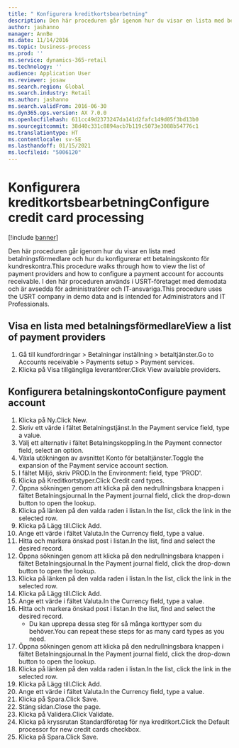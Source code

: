 ```yaml
---
title: " Konfigurera kreditkortsbearbetning"
description: Den här proceduren går igenom hur du visar en lista med betalningsförmedlare och hur du konfigurerar ett betalningskonto för kundreskontra.
author: jashanno
manager: AnnBe
ms.date: 11/14/2016
ms.topic: business-process
ms.prod: ''
ms.service: dynamics-365-retail
ms.technology: ''
audience: Application User
ms.reviewer: josaw
ms.search.region: Global
ms.search.industry: Retail
ms.author: jashanno
ms.search.validFrom: 2016-06-30
ms.dyn365.ops.version: AX 7.0.0
ms.openlocfilehash: 611cc49d2373247da141d2fafc149d05f3bd13b0
ms.sourcegitcommit: 38d40c331c8894acb7b119c5073e3088b54776c1
ms.translationtype: HT
ms.contentlocale: sv-SE
ms.lasthandoff: 01/15/2021
ms.locfileid: "5006120"
---
```

# <a name="configure-credit-card-processing"></a><span data-ttu-id="ae956-103"> Konfigurera kreditkortsbearbetning</span><span class="sxs-lookup"><span data-stu-id="ae956-103">Configure credit card processing</span></span>

[!include [banner](../includes/banner.md)]

<span data-ttu-id="ae956-104">Den här proceduren går igenom hur du visar en lista med betalningsförmedlare och hur du konfigurerar ett betalningskonto för kundreskontra.</span><span class="sxs-lookup"><span data-stu-id="ae956-104">This procedure walks through how to view the list of payment providers and how to configure a payment account for accounts receivable.</span></span> <span data-ttu-id="ae956-105">I den här proceduren används i USRT-företaget med demodata och är avsedda för administratörer och IT-ansvariga.</span><span class="sxs-lookup"><span data-stu-id="ae956-105">This procedure uses the USRT company in demo data and is intended for Administrators and IT Professionals.</span></span>


## <a name="view-a-list-of-payment-providers"></a><span data-ttu-id="ae956-106">Visa en lista med betalningsförmedlare</span><span class="sxs-lookup"><span data-stu-id="ae956-106">View a list of payment providers</span></span>
1. <span data-ttu-id="ae956-107">Gå till kundfordringar > Betalningar inställning > betaltjänster.</span><span class="sxs-lookup"><span data-stu-id="ae956-107">Go to Accounts receivable > Payments setup > Payment services.</span></span>
2. <span data-ttu-id="ae956-108">Klicka på Visa tillgängliga leverantörer.</span><span class="sxs-lookup"><span data-stu-id="ae956-108">Click View available providers.</span></span>

## <a name="configure-payment-account"></a><span data-ttu-id="ae956-109">Konfigurera betalningskonto</span><span class="sxs-lookup"><span data-stu-id="ae956-109">Configure payment account</span></span>
1. <span data-ttu-id="ae956-110">Klicka på Ny.</span><span class="sxs-lookup"><span data-stu-id="ae956-110">Click New.</span></span>
2. <span data-ttu-id="ae956-111">Skriv ett värde i fältet Betalningstjänst.</span><span class="sxs-lookup"><span data-stu-id="ae956-111">In the Payment service field, type a value.</span></span>
3. <span data-ttu-id="ae956-112">Välj ett alternativ i fältet Betalningskoppling.</span><span class="sxs-lookup"><span data-stu-id="ae956-112">In the Payment connector field, select an option.</span></span>
4. <span data-ttu-id="ae956-113">Växla utökningen av avsnittet Konto för betaltjänster.</span><span class="sxs-lookup"><span data-stu-id="ae956-113">Toggle the expansion of the Payment service account section.</span></span>
5. <span data-ttu-id="ae956-114">I fältet Miljö, skriv PROD.</span><span class="sxs-lookup"><span data-stu-id="ae956-114">In the Environment: field, type 'PROD'.</span></span>
6. <span data-ttu-id="ae956-115">Klicka på Kreditkortstyper.</span><span class="sxs-lookup"><span data-stu-id="ae956-115">Click Credit card types.</span></span>
7. <span data-ttu-id="ae956-116">Öppna sökningen genom att klicka på den nedrullningsbara knappen i fältet Betalningsjournal.</span><span class="sxs-lookup"><span data-stu-id="ae956-116">In the Payment journal field, click the drop-down button to open the lookup.</span></span>
8. <span data-ttu-id="ae956-117">Klicka på länken på den valda raden i listan.</span><span class="sxs-lookup"><span data-stu-id="ae956-117">In the list, click the link in the selected row.</span></span>
9. <span data-ttu-id="ae956-118">Klicka på Lägg till.</span><span class="sxs-lookup"><span data-stu-id="ae956-118">Click Add.</span></span>
10. <span data-ttu-id="ae956-119">Ange ett värde i fältet Valuta.</span><span class="sxs-lookup"><span data-stu-id="ae956-119">In the Currency field, type a value.</span></span>
11. <span data-ttu-id="ae956-120">Hitta och markera önskad post i listan.</span><span class="sxs-lookup"><span data-stu-id="ae956-120">In the list, find and select the desired record.</span></span>
12. <span data-ttu-id="ae956-121">Öppna sökningen genom att klicka på den nedrullningsbara knappen i fältet Betalningsjournal.</span><span class="sxs-lookup"><span data-stu-id="ae956-121">In the Payment journal field, click the drop-down button to open the lookup.</span></span>
13. <span data-ttu-id="ae956-122">Klicka på länken på den valda raden i listan.</span><span class="sxs-lookup"><span data-stu-id="ae956-122">In the list, click the link in the selected row.</span></span>
14. <span data-ttu-id="ae956-123">Klicka på Lägg till.</span><span class="sxs-lookup"><span data-stu-id="ae956-123">Click Add.</span></span>
15. <span data-ttu-id="ae956-124">Ange ett värde i fältet Valuta.</span><span class="sxs-lookup"><span data-stu-id="ae956-124">In the Currency field, type a value.</span></span>
16. <span data-ttu-id="ae956-125">Hitta och markera önskad post i listan.</span><span class="sxs-lookup"><span data-stu-id="ae956-125">In the list, find and select the desired record.</span></span>
    * <span data-ttu-id="ae956-126">Du kan upprepa dessa steg för så många korttyper som du behöver.</span><span class="sxs-lookup"><span data-stu-id="ae956-126">You can repeat these steps for as many card types as you need.</span></span>  
17. <span data-ttu-id="ae956-127">Öppna sökningen genom att klicka på den nedrullningsbara knappen i fältet Betalningsjournal.</span><span class="sxs-lookup"><span data-stu-id="ae956-127">In the Payment journal field, click the drop-down button to open the lookup.</span></span>
18. <span data-ttu-id="ae956-128">Klicka på länken på den valda raden i listan.</span><span class="sxs-lookup"><span data-stu-id="ae956-128">In the list, click the link in the selected row.</span></span>
19. <span data-ttu-id="ae956-129">Klicka på Lägg till.</span><span class="sxs-lookup"><span data-stu-id="ae956-129">Click Add.</span></span>
20. <span data-ttu-id="ae956-130">Ange ett värde i fältet Valuta.</span><span class="sxs-lookup"><span data-stu-id="ae956-130">In the Currency field, type a value.</span></span>
21. <span data-ttu-id="ae956-131">Klicka på Spara.</span><span class="sxs-lookup"><span data-stu-id="ae956-131">Click Save.</span></span>
22. <span data-ttu-id="ae956-132">Stäng sidan.</span><span class="sxs-lookup"><span data-stu-id="ae956-132">Close the page.</span></span>
23. <span data-ttu-id="ae956-133">Klicka på Validera.</span><span class="sxs-lookup"><span data-stu-id="ae956-133">Click Validate.</span></span>
24. <span data-ttu-id="ae956-134">Klicka på kryssrutan Standardföretag för nya kreditkort.</span><span class="sxs-lookup"><span data-stu-id="ae956-134">Click the Default processor for new credit cards checkbox.</span></span>
25. <span data-ttu-id="ae956-135">Klicka på Spara.</span><span class="sxs-lookup"><span data-stu-id="ae956-135">Click Save.</span></span>

